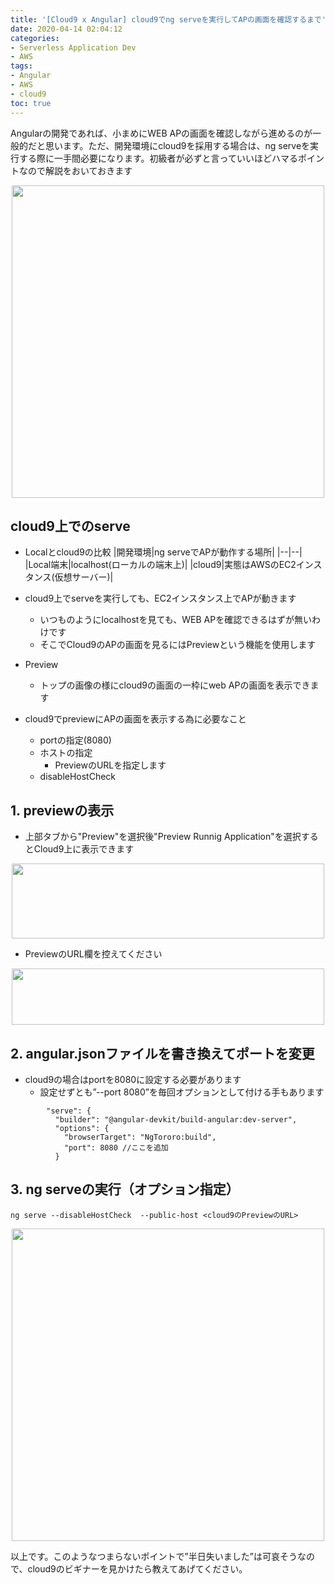 ```yaml
---
title: '[Cloud9 x Angular] cloud9でng serveを実行してAPの画面を確認するまで'
date: 2020-04-14 02:04:12
categories:
- Serverless Application Dev
- AWS
tags: 
- Angular
- AWS
- cloud9
toc: true
---
```


Angularの開発であれば、小まめにWEB APの画面を確認しながら進めるのが一般的だと思います。ただ、開発環境にcloud9を採用する場合は、ng serveを実行する際に一手間必要になります。初級者が必ずと言っていいほどハマるポイントなので解説をおいておきます

<div style="text-align:center;">
<img src="https://user-images.githubusercontent.com/41946222/79135318-1d8fbd00-7dea-11ea-9e6d-31134f1ad284.png" height="500px" width="500px">
</div>

<!-- toc -->

## cloud9上でのserve
- Localとcloud9の比較
|開発環境|ng serveでAPが動作する場所|
|--|--|
|Local端末|localhost(ローカルの端末上)|
|cloud9|実態はAWSのEC2インスタンス(仮想サーバー)|

- cloud9上でserveを実行しても、EC2インスタンス上でAPが動きます
    - いつものようにlocalhostを見ても、WEB APを確認できるはずが無いわけです
    - そこでCloud9のAPの画面を見るにはPreviewという機能を使用します
- Preview
    - トップの画像の様にcloud9の画面の一枠にweb APの画面を表示できます

- cloud9でpreviewにAPの画面を表示する為に必要なこと
    - portの指定(8080)
    - ホストの指定
        - PreviewのURLを指定します
    - disableHostCheck

## 1. previewの表示

- 上部タブから"Preview"を選択後"Preview Runnig Application"を選択するとCloud9上に表示できます

<div style="text-align:center;">
<img src="https://user-images.githubusercontent.com/41946222/79140551-246efd80-7df3-11ea-96fb-53cf6c52fb14.png" height="120px" width="500px">
</div>

- PreviewのURL欄を控えてください
<div style="text-align:center;">
<img src="https://user-images.githubusercontent.com/41946222/79140788-7dd72c80-7df3-11ea-95dc-1b8aa05ae4ff.png" height="90px" width="500px">
</div>


## 2. angular.jsonファイルを書き換えてポートを変更
- cloud9の場合はportを8080に設定する必要があります
    - 設定せずとも”--port 8080”を毎回オプションとして付ける手もあります
```
        "serve": {
          "builder": "@angular-devkit/build-angular:dev-server",
          "options": {
            "browserTarget": "NgTororo:build",
            "port": 8080 //ここを追加
          }
```

## 3. ng serveの実行（オプション指定）
```
ng serve --disableHostCheck  --public-host <cloud9のPreviewのURL> 
```

<div style="text-align:center;">
<img src="https://user-images.githubusercontent.com/41946222/79135318-1d8fbd00-7dea-11ea-9e6d-31134f1ad284.png" height="500px" width="500px">
</div>

以上です。このようなつまらないポイントで”半日失いました”は可哀そうなので、cloud9のビギナーを見かけたら教えてあげてください。